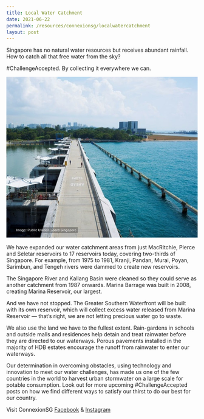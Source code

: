 ```yaml
---
title: Local Water Catchment
date: 2021-06-22
permalink: /resources/connexionsg/localwatercatchment
layout: post
---
```

Singapore has no natural water resources but receives abundant rainfall. How to catch all that free water from the sky?

#ChallengeAccepted. By collecting it everywhere we can.

![Alt text for image on Isomer site](/images/env_watercatchment.jpg)

We have expanded our water catchment areas from just MacRitchie, Pierce and Seletar reservoirs to 17 reservoirs today, covering two-thirds of Singapore. For example, from 1975 to 1981, Kranji, Pandan, Murai, Poyan, Sarimbun, and Tengeh rivers were dammed to create new reservoirs.

The Singapore River and Kallang Basin were cleaned so they could serve as another catchment from 1987 onwards. Marina Barrage was built in 2008, creating Marina Reservoir, our largest.

And we have not stopped. The Greater Southern Waterfront will be built with its own reservoir, which will collect excess water released from Marina Reservoir — that’s right, we are not letting precious water go to waste.

We also use  the land we have to the fullest extent. Rain-gardens in schools and outside malls and residences help detain and treat rainwater before they are directed to our waterways. Porous pavements installed in the majority of HDB estates encourage  the runoff from rainwater to enter our waterways.

Our determination in overcoming obstacles, using technology and innovation to meet our water challenges, has made us one of the few countries in the world to harvest urban stormwater on a large scale for potable consumption. Look out for more upcoming #ChallengeAccepted posts on how we find different ways to satisfy our thirst to do our best for our country.

Visit ConnexionSG [Facebook](https://www.facebook.com/ConnexionSG) & [Instagram](https://www.instagram.com/connexionsg/)